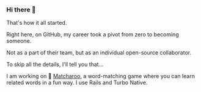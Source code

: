 ### Hi there 👋

That's how it all started.

Right here, on GitHub, my career took a pivot from zero to becoming someone.

Not as a part of their team, but as an individual open-source collaborator.

To skip all the details, I'll tell you that...

I am working on 🍵 [Matcharoo](https://matcharoo.app), a word-matching game where you can learn related words in a fun way. I use Rails and Turbo Native.

<!--
**kyrylo/kyrylo** is a ✨ _special_ ✨ repository because its `README.md` (this file) appears on your GitHub profile.

Here are some ideas to get you started:

- 🔭 I’m currently working on ...
- 🌱 I’m currently learning ...
- 👯 I’m looking to collaborate on ...
- 🤔 I’m looking for help with ...
- 💬 Ask me about ...
- 📫 How to reach me: ...
- 😄 Pronouns: ...
- ⚡ Fun fact: ...
-->
